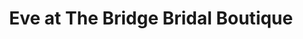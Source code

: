 ---
title: "Eve at The Bridge Bridal Boutique"
url: /chepstow/eve-at-the-bridge-bridal-boutique/
shop: clothes
---
